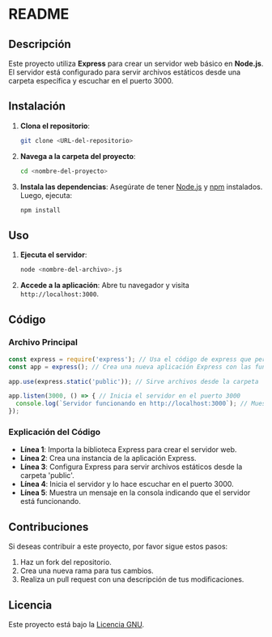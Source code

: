 

# README

## Descripción

Este proyecto utiliza **Express** para crear un servidor web básico en **Node.js**. El servidor está configurado para servir archivos estáticos desde una carpeta específica y escuchar en el puerto 3000.

## Instalación

1. **Clona el repositorio**:
   ```bash
   git clone <URL-del-repositorio>
   ```

2. **Navega a la carpeta del proyecto**:
   ```bash
   cd <nombre-del-proyecto>
   ```

3. **Instala las dependencias**:
   Asegúrate de tener [Node.js](https://nodejs.org/) y [npm](https://www.npmjs.com/) instalados. Luego, ejecuta:
   ```bash
   npm install
   ```

## Uso

1. **Ejecuta el servidor**:
   ```bash
   node <nombre-del-archivo>.js
   ```

2. **Accede a la aplicación**:
   Abre tu navegador y visita `http://localhost:3000`.

## Código

### Archivo Principal

```javascript
const express = require('express'); // Usa el código de express que permite las funcionalidades de un servidor web
const app = express(); // Crea una nueva aplicación Express con las funcionalidades del servidor web

app.use(express.static('public')); // Sirve archivos desde la carpeta 'public' permitiendo la funcionalidad de un servidor web

app.listen(3000, () => { // Inicia el servidor en el puerto 3000
  console.log(`Servidor funcionando en http://localhost:3000`); // Muestra mensaje en consola
});
```

### Explicación del Código

- **Línea 1**: Importa la biblioteca Express para crear el servidor web.
- **Línea 2**: Crea una instancia de la aplicación Express.
- **Línea 3**: Configura Express para servir archivos estáticos desde la carpeta 'public'.
- **Línea 4**: Inicia el servidor y lo hace escuchar en el puerto 3000.
- **Línea 5**: Muestra un mensaje en la consola indicando que el servidor está funcionando.

## Contribuciones

Si deseas contribuir a este proyecto, por favor sigue estos pasos:

1. Haz un fork del repositorio.
2. Crea una nueva rama para tus cambios.
3. Realiza un pull request con una descripción de tus modificaciones.

## Licencia

Este proyecto está bajo la [Licencia GNU](LICENSE).

